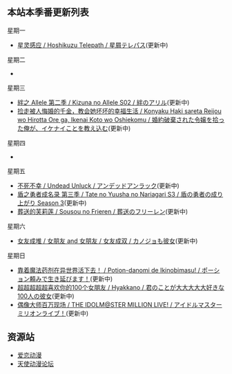 ## 本站本季番更新列表

星期一

- [星灵感应 / Hoshikuzu Telepath / 星屑テレパス](https://hoshitele-anime.com/)(更新中)

星期二

- 

星期三

- [絆之 Allele 第二季 / Kizuna no Allele S02 / 絆のアリル](https://kizunanoallele.com/)(更新中)
- [捡走被人悔婚的千金，教会她坏坏的幸福生活 / Konyaku Haki sareta Reijou wo Hirotta Ore ga, Ikenai Koto wo Oshiekomu / 婚約破棄された令嬢を拾った俺が、イケナイことを教え込む](https://ikenaikyo.com/)(更新中)

星期四

-

星期五

- [不死不幸 / Undead Unluck / アンデッドアンラック](https://undead-unluck.net/)(更新中)
- [盾之勇者成名录 第三季 / Tate no Yuusha no Nariagari S3 / 盾の勇者の成り上がり Season 3](http://shieldhero-anime.jp/)(更新中)
- [葬送的芙莉莲 / Sousou no Frieren / 葬送のフリーレン](https://frieren-anime.jp/)(更新中)

星期六

- [女友成堆 / 女朋友 and 女朋友 / 女友成双 / カノジョも彼女](https://kanokano-anime.com/)(更新中)

星期日

- [靠着魔法药剂在异世界活下去！ / Potion-danomi de Ikinobimasu! / ポーション頼みで生き延びます！](https://potion-anime.com/)(更新中)
- [超超超超超喜欢你的100个女朋友 / Hyakkano / 君のことが大大大大大好きな100人の彼女](https://hyakkano.com/)(更新中)
- [偶像大师百万现场 / THE IDOLM@STER MILLION LIVE! / アイドルマスター ミリオンライブ！](https://millionlive-anime.idolmaster-official.jp/)(更新中)

## 资源站

- [爱恋动漫](https://www.kisssub.org/)
- [天使动漫论坛](https://www.tsdm39.com/forum.php)
